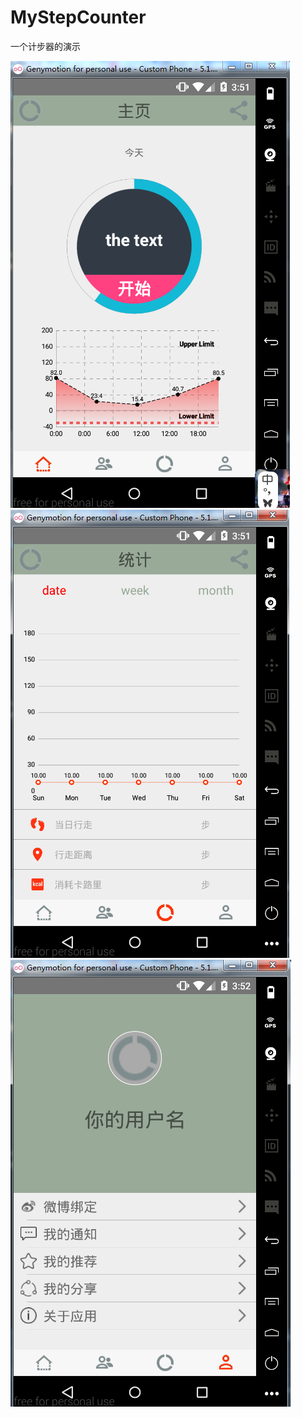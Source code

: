 # MyStepCounter
一个计步器的演示

![alt tag](https://github.com/IssacChueng/MyStepCounter/blob/master/design/fragment_home.PNG?raw=true)
![alt tag](https://github.com/IssacChueng/MyStepCounter/blob/master/design/fragment_statistics.PNG?raw=true)
![alt tag](https://github.com/IssacChueng/MyStepCounter/blob/master/design/fragment_user.PNG?raw=true)

